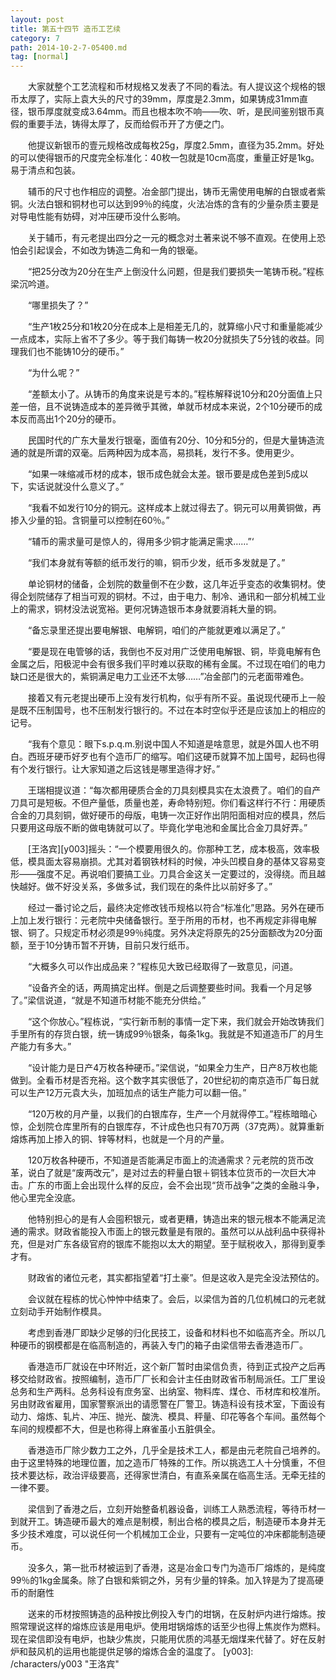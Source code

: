 ```yaml
---
layout: post
title: 第五十四节 造币工艺续
category: 7
path: 2014-10-2-7-05400.md
tag: [normal]
---
```


　　大家就整个工艺流程和币材规格又发表了不同的看法。有人提议这个规格的银币太厚了，实际上袁大头的尺寸的39mm，厚度是2.3mm，如果铸成31mm直径，银币厚度就变成3.64mm。而且也根本吹不响――吹、听，是民间鉴别银币真假的重要手法，铸得太厚了，反而给假币开了方便之门。

　　他提议新银币的壹元规格改成每枚25g，厚度2.5mm，直径为35.2mm。好处的可以使得银币的尺度完全标准化：40枚一包就是10cm高度，重量正好是1kg。易于清点和包装。

　　辅币的尺寸也作相应的调整。冶金部门提出，铸币无需使用电解的白银或者紫铜。火法白银和铜材也可以达到99％的纯度，火法冶炼的含有的少量杂质主要是对导电性能有妨碍，对冲压硬币没什么影响。

　　关于辅币，有元老提出四分之一元的概念对土著来说不够不直观。在使用上恐怕会引起误会，不如改为铸造二角和一角的银毫。

　　“把25分改为20分在生产上倒没什么问题，但是我们要损失一笔铸币税。”程栋梁沉吟道。

　　“哪里损失了？”

　　“生产1枚25分和1枚20分在成本上是相差无几的，就算缩小尺寸和重量能减少一点成本，实际上省不了多少。等于我们每铸一枚20分就损失了5分钱的收益。同理我们也不能铸10分的硬币。”

　　“为什么呢？”

　　“差额太小了。从铸币的角度来说是亏本的。”程栋解释说10分和20分面值上只差一倍，且不说铸造成本的差异微乎其微，单就币材成本来说，2个10分硬币的成本反而高出1个20分的硬币。

　　民国时代的广东大量发行银毫，面值有20分、10分和5分的，但是大量铸造流通的就是所谓的双毫。后两种因为成本高，易损耗，发行不多。使用更少。

　　“如果一味缩减币材的成本，银币成色就会太差。银币要是成色差到5成以下，实话说就没什么意义了。”

　　“我看不如发行10分的铜元。这样成本上就过得去了。铜元可以用黄铜做，再掺入少量的铅。含铜量可以控制在60％。”

　　“辅币的需求量可是惊人的，得用多少铜才能满足需求……”‘

　　“我们本身就有等额的纸币发行的嘛，铜币少发，纸币多发就是了。”

　　单论铜材的储备，企划院的数量倒不在少数，这几年近乎变态的收集铜材。使得企划院储存了相当可观的铜材。不过，由于电力、制冷、通讯和一部分机械工业上的需求，铜材没法说宽裕。更何况铸造银币本身就要消耗大量的铜。

　　“备忘录里还提出要电解银、电解铜，咱们的产能就更难以满足了。”

　　“要是现在电管够的话，我倒也不反对用广泛使用电解银、铜，毕竟电解有色金属之后，阳极泥中会有很多我们平时难以获取的稀有金属。不过现在咱们的电力缺口还是很大的，紫铜满足电力工业还不太够……”冶金部门的元老面带难色。

　　接着又有元老提出硬币上没有发行机构，似乎有所不妥。虽说现代硬币上一般是既不压制国号，也不压制发行银行的。不过在本时空似乎还是应该加上的相应的记号。

　　“我有个意见：眼下s.p.q.m.别说中国人不知道是啥意思，就是外国人也不明白。西班牙硬币好歹也有个造币厂的缩写。咱们这硬币就算不加上国号，起码也得有个发行银行。让大家知道之后这钱是哪里造得才好。”

　　王瑞相提议道：“每次都用硬质合金的刀具刻模具实在太浪费了。咱们的自产刀具可是短板。不但产量低，质量也差，寿命特别短。你们看这样行不行：用硬质合金的刀具刻铜，做好硬币的母版，电铸一次正好作出阴阳面相对应的模具，然后只要用这母版不断的做电铸就可以了。毕竟化学电池和金属比合金刀具好弄。”

　　[王洛宾][y003]摇头：“一个模要用很久的。你那种工艺，成本极高，效率极低，模具面太容易崩损。尤其对着钢铁材料的时候，冲头凹模自身的基体又容易变形――强度不足。再说咱们要搞工业。刀具合金这关一定要过的，没得绕。而且越快越好。做不好没关系，多做多试，我们现在的条件比以前好多了。”

　　经过一番讨论之后，最终决定修改钱币规格以符合“标准化”思路。另外在硬币上加上发行银行：元老院中央储备银行。至于所用的币材，也不再规定非得电解银、铜了。只规定币材必须是99％纯度。另外决定将原先的25分面额改为20分面额，至于10分铸币暂不开铸，目前只发行纸币。

　　“大概多久可以作出成品来？”程栋见大致已经取得了一致意见，问道。

　　“设备齐全的话，两周搞定出样。倒是之后调整要些时间。我看一个月足够了。”梁信说道，“就是不知道币材能不能充分供给。”

　　“这个你放心。”程栋说，“实行新币制的事情一定下来，我们就会开始改铸我们手里所有的存货白银，统一铸成99％银条，每条1kg。我就是不知道造币厂的月生产能力有多大。”

　　“设计能力是日产4万枚各种硬币。”梁信说，“如果全力生产，日产8万枚也能做到。全看币材是否充裕。这个数字其实很低了，20世纪初的南京造币厂每日就可以生产12万元袁大头，加班加点的话生产能力可以翻一倍。”

　　“120万枚的月产量，以我们的白银库存，生产一个月就得停工。”程栋暗暗心惊，企划院仓库里所有的白银库存，不计成色也只有70万两（37克两）。就算重新熔炼再加上掺入的铜、锌等材料，也就是一个月的产量。

　　120万枚各种硬币，不知道是否能满足市面上的流通需求？元老院的货币改革，说白了就是“废两改元”，是对过去的秤量白银＋铜钱本位货币的一次巨大冲击。广东的市面上会出现什么样的反应，会不会出现“货币战争”之类的金融斗争，他心里完全没底。

　　他特别担心的是有人会囤积银元，或者更糟，铸造出来的银元根本不能满足流通的需求。财政省能投入市面上的银元数量是有限的。虽然可以从战利品中获得补充，但是对广东各级官府的银库不能抱以太大的期望。至于赋税收入，那得到夏季才有。

　　财政省的诸位元老，其实都指望着“打土豪”。但是这收入是完全没法预估的。

　　会议就在程栋的忧心忡忡中结束了。会后，以梁信为首的几位机械口的元老就立刻动手开始制作模具。

　　考虑到香港厂即缺少足够的归化民技工，设备和材料也不如临高齐全。所以几种硬币的钢模都是在临高制造的，再装入专门的箱子由梁信带去香港造币厂。

　　香港造币厂就设在中环附近，这个新厂暂时由梁信负责，待到正式投产之后再移交给财政省。按照编制，造币厂厂长和会计主任由财政省币制局派任。工厂里设总务和生产两科。总务科设有庶务室、出纳室、物料库、煤仓、币材库和校准所。另由财政省雇用，国家警察派出的请愿警在厂警卫。铸造科设有技术室，下面设有动力、熔炼、轧片、冲压、抛光、酸洗、模具、秤量、印花等各个车间。虽然每个车间的规模都不大，但是也称得上麻雀虽小五脏俱全。

　　香港造币厂除少数力工之外，几乎全是技术工人，都是由元老院自己培养的。由于这里特殊的地理位置，加之造币厂特殊的工作。所以挑选工人十分慎重，不但技术要达标，政治评级要高，还得家世清白，有直系亲属在临高生活。无牵无挂的一律不要。

　　梁信到了香港之后，立刻开始整备机器设备，训练工人熟悉流程，等待币材一到就开工。铸造硬币最大的难点是制模，制出合格的模具之后，制造硬币本身并无多少技术难度，可以说任何一个机械加工企业，只要有一定吨位的冲床都能制造硬币。

　　没多久，第一批币材被运到了香港，这是冶金口专门为造币厂熔炼的，是纯度99％的1kg金属条。除了白银和紫铜之外，另有少量的锌条。加入锌是为了提高硬币的耐磨性

　　送来的币材按照铸造的品种按比例投入专门的坩锅，在反射炉内进行熔炼。按照常理说这样的熔炼应该是用电炉。使用坩锅熔炼的话至少也得上焦炭作为燃料。现在梁信即没有电炉，也缺少焦炭，只能用优质的鸿基无烟煤来代替了。好在反射炉和鼓风机的运用也能提供足够的熔炼合金的温度了。
[y003]: /characters/y003 "王洛宾"
